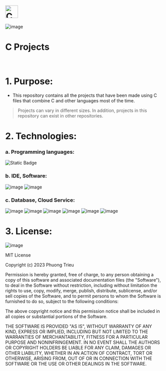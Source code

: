 # <img src="https://github.com/phuongtrieu97coder/Readme_Content_Structure/assets/82598726/9eb1b72c-1de1-4949-80bc-70c12d483ece" alt="C" width="40px" height="40px">

![image](https://github.com/phuongtrieu97coder/C_projects/assets/82598726/c276198a-1475-4fd7-93dc-92280934114c)



# C Projects

<br>

# 1. Purpose:

- This repository contains all the projects that have been made using C files that combine C and other languages most of the time. 

> Projects can vary in different sizes. In addition, projects in this repository can exist in other repositories.


# 2. Technologies:

### a. Programming languages:

![Static Badge](https://img.shields.io/badge/C-C-blue)


### b. IDE, Software:
![image](https://user-images.githubusercontent.com/82598726/181828247-0a180433-7628-45d0-91fc-c653225c57aa.png)  ![image](https://user-images.githubusercontent.com/82598726/181830045-2769b49a-2b5a-43ad-b519-5ae02d5b736a.png)


### c. Database, Cloud Service:

![image](https://user-images.githubusercontent.com/82598726/181828437-03bf1b40-f35c-4e48-8ebd-127ef3a6f49d.png) ![image](https://user-images.githubusercontent.com/82598726/181828759-13c51469-e35d-44d6-af61-dfff064b7536.png) ![image](https://user-images.githubusercontent.com/82598726/181830075-a40dcdfe-519c-4a5d-90cd-c3eb308f8cce.png)
 ![image](https://user-images.githubusercontent.com/82598726/181828843-3ba0f2e8-a5dc-4268-b646-5b21898e1139.png) ![image](https://user-images.githubusercontent.com/82598726/181828934-4524165b-801b-44a8-97b4-3966d2eb3c93.png) ![image](https://github.com/phuongtrieu97coder/Readme_Content_Structure/assets/82598726/af834077-9c80-41e0-b713-b1a2734c3acf)

# 3. License: 
![image](https://github.com/phuongtrieu97coder/C_projects/assets/82598726/213d689f-0abd-421d-8a82-dea315af4dc7)


MIT License

Copyright (c) 2023 Phuong Trieu

Permission is hereby granted, free of charge, to any person obtaining a copy
of this software and associated documentation files (the "Software"), to deal
in the Software without restriction, including without limitation the rights
to use, copy, modify, merge, publish, distribute, sublicense, and/or sell
copies of the Software, and to permit persons to whom the Software is
furnished to do so, subject to the following conditions:

The above copyright notice and this permission notice shall be included in all
copies or substantial portions of the Software.

THE SOFTWARE IS PROVIDED "AS IS", WITHOUT WARRANTY OF ANY KIND, EXPRESS OR
IMPLIED, INCLUDING BUT NOT LIMITED TO THE WARRANTIES OF MERCHANTABILITY,
FITNESS FOR A PARTICULAR PURPOSE AND NONINFRINGEMENT. IN NO EVENT SHALL THE
AUTHORS OR COPYRIGHT HOLDERS BE LIABLE FOR ANY CLAIM, DAMAGES OR OTHER
LIABILITY, WHETHER IN AN ACTION OF CONTRACT, TORT OR OTHERWISE, ARISING FROM,
OUT OF OR IN CONNECTION WITH THE SOFTWARE OR THE USE OR OTHER DEALINGS IN THE
SOFTWARE.
